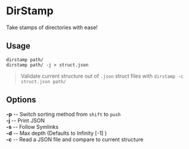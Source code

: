 ﻿
# DirStamp  
Take stamps of directories with ease!  
  
## Usage  
`dirstamp path/`  
`dirstamp path/ -j > struct.json`  
  
> Validate current structure out of `.json` struct files with `dirstamp -c struct.json path/`  

## Options  
**-p** -- Switch sorting method from `shift` to `push`  
**-j** -- Print JSON  
**-s** -- Follow Symlinks  
**-d** -- Max depth (Defaults to Infinity [-1] )  
**-c** -- Read a JSON file and compare to current structure  
